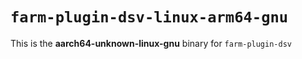 # `farm-plugin-dsv-linux-arm64-gnu`

This is the **aarch64-unknown-linux-gnu** binary for `farm-plugin-dsv`
